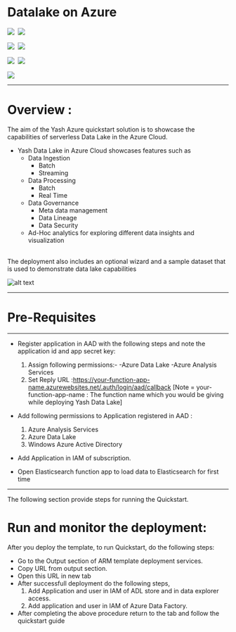 # Datalake on Azure

<IMG SRC="https://azurequickstartsservice.blob.core.windows.net/badges/yash-datalake/PublicLastTestDate.svg" />&nbsp;
<IMG SRC="https://azurequickstartsservice.blob.core.windows.net/badges/yash-datalake/PublicDeployment.svg" />&nbsp;

<IMG SRC="https://azurequickstartsservice.blob.core.windows.net/badges/yash-datalake/FairfaxLastTestDate.svg" />&nbsp;
<IMG SRC="https://azurequickstartsservice.blob.core.windows.net/badges/yash-datalake/FairfaxDeployment.svg" />&nbsp;

<IMG SRC="https://azurequickstartsservice.blob.core.windows.net/badges/yash-datalake/BestPracticeResult.svg" />&nbsp;
<IMG SRC="https://azurequickstartsservice.blob.core.windows.net/badges/yash-datalake/CredScanResult.svg" />&nbsp;


 
<a href="" target="_blank">
<img src="https://rawcdn.githack.com/ajos1993/azure-quickstart-templates/0caaf0fd95a69cd27d15f0bb70e831cbc3a531e6/yash-datalake/scripts/images/deploytoazure.png"/>
</a>

--------------------------------------------------------------------------
# Overview :
The aim of the Yash Azure quickstart solution is to showcase the capabilities of serverless Data Lake in the Azure Cloud. 
- Yash Data Lake in Azure Cloud showcases features such as
	* Data Ingestion
		* Batch 
		* Streaming 
	* Data Processing
		* Batch 
		* Real Time 
	* Data Governance
		* Meta data management
		* Data Lineage
		* Data Security
	* Ad-Hoc analytics for exploring different data insights and visualization
<br />
The deployment also includes an optional wizard and a sample dataset that is used to demonstrate data lake capabilities

![alt text](https://raw.githubusercontent.com/ajos1993/YASH-Azure-DataLake-Quickstart/master/scripts/images/Architecture.png)

--------------------------------------------------------------------------
# Pre-Requisites
--------------------------------------------------------------------------
- Register application in AAD with the following steps and note the application id and app secret key:
	1. Assign following permissions:-
		-Azure Data Lake
		-Azure Analysis Services
	2. Set Reply URL :https://your-function-app-name.azurewebsites.net/.auth/login/aad/callback
		[Note = your-function-app-name : The function name which you would be giving while deploying Yash Data Lake]
- Add following permissions to Application registered in AAD :
	1. Azure Analysis Services
	2. Azure Data Lake
	3. Windows Azure Active Directory

- Add Application in IAM of subscription.
	
- Open Elasticsearch function app to load data to Elasticsearch for first time
	
--------------------------------------------------------------------------
The following section provide steps for running the Quickstart.
# Run and monitor the deployment:
After you deploy the template, to run Quickstart, do the following steps:
- Go to the Output section of ARM template deployment services.
- Copy URL from output section.
- Open this URL in new tab
- After successfull deployment do the following steps,
	1.  Add Application and user in IAM of ADL store and in data explorer access.
	2. Add application and user in IAM of Azure Data Factory.
- After completing the above procedure return to the tab and follow the quickstart guide
